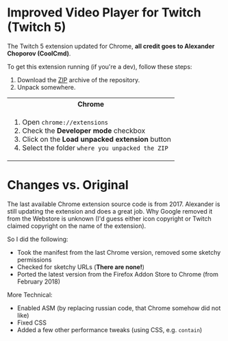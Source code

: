 # Improved Video Player for Twitch (Twitch 5)

The Twitch 5 extension updated for Chrome, **all credit goes to Alexander Choporov (CoolCmd)**.

To get this extension running (if you're a dev), follow these steps:

1. Download the [ZIP](https://github.com/kurtextrem/Twitch5/archive/master.zip) archive of the repository.
2. Unpack somewhere.

<table>
	<tr>
		<th>Chrome</th>
	</tr>
	<tr>
		<td>
			<ol>
				<li>Open <code>chrome://extensions</code>
				<li>Check the <strong>Developer mode</strong> checkbox
				<li>Click on the <strong>Load unpacked extension</strong> button
				<li>Select the folder <code>where you unpacked the ZIP</code>
			</ol>
		</td>
	</tr>
</table>

# Changes vs. Original

The last available Chrome extension source code is from 2017. Alexander is still updating the extension and does a great job.
Why Google removed it from the Webstore is unknown (I'd guess either icon copyright or Twitch claimed copyright on the name of the extension).

So I did the following:

- Took the manifest from the last Chrome version, removed some sketchy permissions
- Checked for sketchy URLs (**There are none!**)
- Ported the latest version from the Firefox Addon Store to Chrome (from February 2018)

More Technical:

- Enabled ASM (by replacing russian code, that Chrome somehow did not like)
- Fixed CSS
- Added a few other performance tweaks (using CSS, e.g. `contain`)